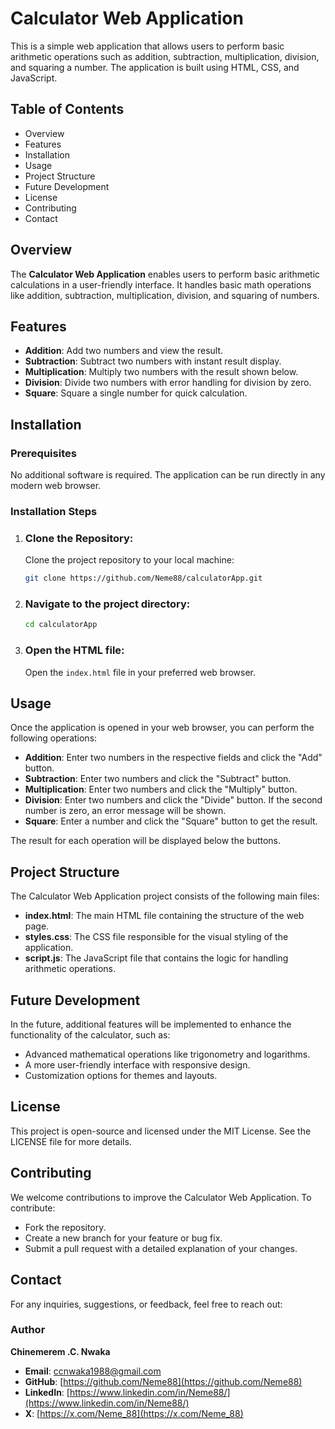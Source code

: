 # Calculator Web Application

This is a simple web application that allows users to perform basic arithmetic operations such as addition, subtraction, multiplication, division, and squaring a number. The application is built using HTML, CSS, and JavaScript.

## Table of Contents
- Overview
- Features
- Installation
- Usage
- Project Structure
- Future Development
- License
- Contributing
- Contact

## Overview

The **Calculator Web Application** enables users to perform basic arithmetic calculations in a user-friendly interface. It handles basic math operations like addition, subtraction, multiplication, division, and squaring of numbers.

## Features
- **Addition**: Add two numbers and view the result.
- **Subtraction**: Subtract two numbers with instant result display.
- **Multiplication**: Multiply two numbers with the result shown below.
- **Division**: Divide two numbers with error handling for division by zero.
- **Square**: Square a single number for quick calculation.

## Installation

### Prerequisites
No additional software is required. The application can be run directly in any modern web browser.

### Installation Steps

1. ### Clone the Repository:
    Clone the project repository to your local machine:
    ```bash
    git clone https://github.com/Neme88/calculatorApp.git
    ```

2. ### Navigate to the project directory:
    ```bash
    cd calculatorApp
    ```

3. ### Open the HTML file:
    Open the `index.html` file in your preferred web browser.

## Usage

Once the application is opened in your web browser, you can perform the following operations:

- **Addition**: Enter two numbers in the respective fields and click the "Add" button.
- **Subtraction**: Enter two numbers and click the "Subtract" button.
- **Multiplication**: Enter two numbers and click the "Multiply" button.
- **Division**: Enter two numbers and click the "Divide" button. If the second number is zero, an error message will be shown.
- **Square**: Enter a number and click the "Square" button to get the result.

The result for each operation will be displayed below the buttons.

## Project Structure

The Calculator Web Application project consists of the following main files:

- **index.html**: The main HTML file containing the structure of the web page.
- **styles.css**: The CSS file responsible for the visual styling of the application.
- **script.js**: The JavaScript file that contains the logic for handling arithmetic operations.

## Future Development

In the future, additional features will be implemented to enhance the functionality of the calculator, such as:

- Advanced mathematical operations like trigonometry and logarithms.
- A more user-friendly interface with responsive design.
- Customization options for themes and layouts.

## License

This project is open-source and licensed under the MIT License. See the LICENSE file for more details.

## Contributing

We welcome contributions to improve the Calculator Web Application. To contribute:

- Fork the repository.
- Create a new branch for your feature or bug fix.
- Submit a pull request with a detailed explanation of your changes.

## Contact

For any inquiries, suggestions, or feedback, feel free to reach out:

### Author

**Chinemerem .C. Nwaka**

- **Email**: [ccnwaka1988@gmail.com](mailto:ccnwaka1988@gmail.com)
- **GitHub**: [https://github.com/Neme88](https://github.com/Neme88)
- **LinkedIn**: [https://www.linkedin.com/in/Neme88/](https://www.linkedin.com/in/Neme88/)
- **X**: [https://x.com/Neme_88](https://x.com/Neme_88)

